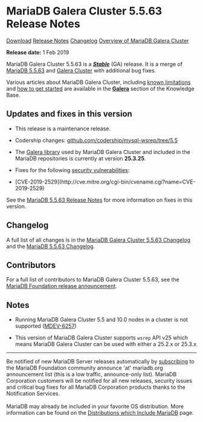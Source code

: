 # MariaDB Galera Cluster 5.5.63 Release Notes

[Download](http://downloads.mariadb.org/mariadb-galera/5.5.63)
[Release Notes](/replication/galera-cluster/mariadb-galera-cluster-releases/mariadb-galera-55-release-notes/mariadb-galera-cluster-5563-release-notes)
[Changelog](/replication/galera-cluster/mariadb-galera-cluster-releases/mariadb-galera-55-changelogs/mariadb-galera-cluster-5563-changelog)
[Overview of MariaDB Galera Cluster](/replication/galera-cluster/what-is-mariadb-galera-cluster)

<strong>Release date:</strong> 1 Feb 2019

MariaDB Galera Cluster 5.5.63 is a <strong><em>[Stable](/kb/en/release-criteria/)</em></strong> (GA)
release. It is a merge of [MariaDB 5.5.63](/kb/en/mariadb-5563-release-notes/) and
[Galera Cluster](http://codership.com/content/using-galera-cluster) with
additional bug fixes.

Various articles about MariaDB Galera Cluster, including
[known limitations](/replication/galera-cluster/mariadb-galera-cluster-known-limitations) and
[how to get started](/replication/galera-cluster/getting-started-with-mariadb-galera-cluster) are
available in the <strong>[Galera](/kb/en/galera/)</strong> section of the Knowledge Base.

## Updates and fixes in this version

- This release is a maintenance release.

- Codership changes:
  [github.com/codership/mysql-wsrep/tree/5.5](https://github.com/codership/mysql-wsrep/tree/5.5)

- The [Galera library](http://codership.com/content/using-galera-cluster) used
  by MariaDB Galera Cluster and included in the MariaDB repositories is
  currently at version <strong>25.3.25</strong>.

- Fixes for the following [security vulnerabilities](/kb/en/cve/):
<ul start="1"><li>[CVE-2019-2529](http://cve.mitre.org/cgi-bin/cvename.cgi?name=CVE-2019-2529)
</li></ul>

See the [MariaDB 5.5.63 Release Notes](/kb/en/mariadb-5563-release-notes/) for more
information on fixes in this version.

## Changelog

A full list of all changes is in the
[MariaDB Galera Cluster 5.5.63 Changelog](/replication/galera-cluster/mariadb-galera-cluster-releases/mariadb-galera-55-changelogs/mariadb-galera-cluster-5563-changelog)
and the [MariaDB 5.5.63 Changelog](/kb/en/mariadb-5563-changelog/).

<span class="cstm-style hidden"></span>

## Contributors

For a full list of contributors to MariaDB Galera Cluster 5.5.63, see the [MariaDB Foundation release announcement](https://mariadb.org/mariadb-galera-cluster-5-5-63-now-available/).

## Notes

- Running MariaDB Galera Cluster 5.5 and 10.0 nodes in a cluster is not
  supported ([MDEV-6257](https://jira.mariadb.org/browse/MDEV-6257))

- This version of MariaDB Galera Cluster supports `wsrep` API v25 which means
  MariaDB Galera Cluster can be used with either a 25.2.x or 25.3.x

---

Be notified of new MariaDB Server releases automatically by [subscribing](https://lists.askmonty.org/cgi-bin/mailman/listinfo/announce) to the MariaDB Foundation community announce 'at' mariadb.org announcement list (this is a low traffic, announce-only list). MariaDB Corporation customers will be notified for all new releases, security issues and critical bug fixes for all MariaDB Corporation products thanks to the Notification Services.
<br><br>
MariaDB may already be included in your favorite OS distribution. More
information can be found on the
[Distributions which Include MariaDB](/mariadb-administration/getting-installing-and-upgrading-mariadb/binary-packages/distributions-which-include-mariadb)
page.